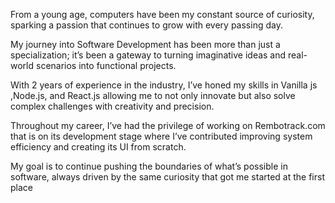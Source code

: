 From a young age, computers have been my constant source of curiosity, sparking a passion that continues to grow with every passing day.

 My journey into Software Development has been more than just a specialization; it’s been a gateway to turning imaginative ideas and real-world scenarios into functional projects. 

With 2 years of experience in the industry, I’ve honed my skills in Vanilla js ,Node.js, and React.js allowing me to not only innovate but also solve complex challenges with creativity and precision.

Throughout my career, I’ve had the privilege of working on Rembotrack.com that is on its development stage where I’ve contributed improving system efficiency and creating its UI from scratch. 

My goal is to continue pushing the boundaries of what’s possible in software, always driven by the same curiosity that got me started at the first place
